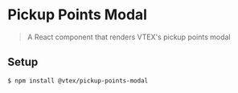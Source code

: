 # Pickup Points Modal

> A React component that renders VTEX's pickup points modal

## Setup

```sh
$ npm install @vtex/pickup-points-modal
```
